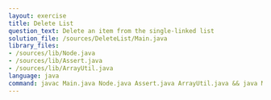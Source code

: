 ```yaml
---
layout: exercise
title: Delete List
question_text: Delete an item from the single-linked list
solution_file: /sources/DeleteList/Main.java
library_files:
- /sources/lib/Node.java
- /sources/lib/Assert.java
- /sources/lib/ArrayUtil.java
language: java
command: javac Main.java Node.java Assert.java ArrayUtil.java && java Main
---
```

